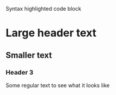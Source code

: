 Syntax highlighted code block

# Large header text
## Smaller text
### Header 3

Some regular text to see what it looks like
